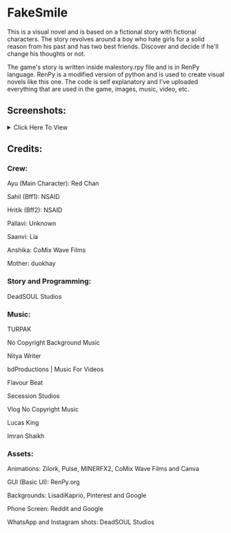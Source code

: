 # FakeSmile

This is a visual novel and is based on a fictional story with fictional characters. The story revolves around a boy who hate girls for a solid reason from his past and has two best friends. Discover and decide if he'll change his thoughts or not.

The game's story is written inside malestory.rpy file and is in RenPy language. RenPy is a modified version of python and is used to create visual novels like this one. The code is self explanatory and I've uploaded everything that are used in the game, images, music, video, etc.

## Screenshots:
<details>
  <summary>Click Here To View</summary>
  <img src="https://github.com/Newbie-coder09/FakeSmile/assets/119154806/e8198eb7-d97e-418d-b0e2-1c027bd88308" name="Snapshot_2023-05-17_13-52-17">
  <img src="https://github.com/Newbie-coder09/FakeSmile/assets/119154806/91880cc7-57ac-49d7-9ea0-d6ee6df26fac" name="Snapshot_2023-05-17_13-52-54">
  <img src="https://github.com/Newbie-coder09/FakeSmile/assets/119154806/22603eca-3309-4af3-bbb1-1751301bf221" name="Snapshot_2023-05-17_13-53-07">
  <img src="https://github.com/Newbie-coder09/FakeSmile/assets/119154806/839c7a5c-2ab3-45e4-85b2-b735799db4a5" name="Snapshot_2023-05-17_13-53-30">
  <img src="https://github.com/Newbie-coder09/FakeSmile/assets/119154806/e02d7f72-49cb-4aca-ade2-192df9206b80" name="Snapshot_2023-05-17_13-54-03">
  <img src="https://github.com/Newbie-coder09/FakeSmile/assets/119154806/609e9bd7-c57a-4a20-a9c3-2c6a64699931" name="Snapshot_2023-05-17_13-54-18">
  <img src="https://github.com/Newbie-coder09/FakeSmile/assets/119154806/56b18287-9a63-4789-bb43-ac4fbecbdb8e" name="Snapshot_2023-05-17_13-54-30">
  <img src="https://github.com/Newbie-coder09/FakeSmile/assets/119154806/ead2464d-5a4a-4170-9775-9d595df768f2" name="Snapshot_2023-05-17_13-59-11">
  <img src="https://github.com/Newbie-coder09/FakeSmile/assets/119154806/e6768b80-5600-427b-bbed-c7e183a70506" name="Snapshot_2023-05-17_13-59-21">
  <img src="https://github.com/Newbie-coder09/FakeSmile/assets/119154806/e1bfb7a6-b402-4482-8e0b-a0754a44a6a3" name="Snapshot_2023-05-17_13-59-30">
  <img src="https://github.com/Newbie-coder09/FakeSmile/assets/119154806/f46059d5-adaf-44fb-9ace-c3a43a14caa4" name="Snapshot_2023-05-17_13-59-40">
  <img src="https://github.com/Newbie-coder09/FakeSmile/assets/119154806/efde97d1-c3c7-4ff8-bf00-7f4dfdd61f3a" name="Snapshot_2023-05-17_13-59-47">
</details>

## Credits:

### Crew:
Ayu (Main Character): Red Chan

Sahil (Bff1): NSAID

Hritik (Bff2): NSAID

Pallavi: Unknown

Saanvi: Lia

Anshika: CoMix Wave Films

Mother: duokhay


### Story and Programming:

DeadSOUL Studios

### Music:

TURPAK

No Copyright Background Music

Nitya Writer

bdProductions | Music For Videos

Flavour Beat

Secession Studios

Vlog No Copyright Music

Lucas King

Imran Shaikh

### Assets:

Animations: Zilork, Pulse, MINERFX2, CoMix Wave Films and Canva

GUI (Basic UI): RenPy.org

Backgrounds: LisadiKaprio, Pinterest and Google

Phone Screen: Reddit and Google

WhatsApp and Instagram shots: DeadSOUL Studios
